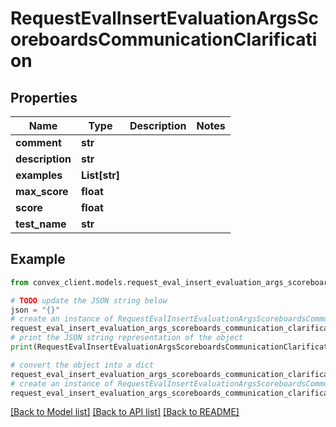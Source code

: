 # RequestEvalInsertEvaluationArgsScoreboardsCommunicationClarification


## Properties

Name | Type | Description | Notes
------------ | ------------- | ------------- | -------------
**comment** | **str** |  | 
**description** | **str** |  | 
**examples** | **List[str]** |  | 
**max_score** | **float** |  | 
**score** | **float** |  | 
**test_name** | **str** |  | 

## Example

```python
from convex_client.models.request_eval_insert_evaluation_args_scoreboards_communication_clarification import RequestEvalInsertEvaluationArgsScoreboardsCommunicationClarification

# TODO update the JSON string below
json = "{}"
# create an instance of RequestEvalInsertEvaluationArgsScoreboardsCommunicationClarification from a JSON string
request_eval_insert_evaluation_args_scoreboards_communication_clarification_instance = RequestEvalInsertEvaluationArgsScoreboardsCommunicationClarification.from_json(json)
# print the JSON string representation of the object
print(RequestEvalInsertEvaluationArgsScoreboardsCommunicationClarification.to_json())

# convert the object into a dict
request_eval_insert_evaluation_args_scoreboards_communication_clarification_dict = request_eval_insert_evaluation_args_scoreboards_communication_clarification_instance.to_dict()
# create an instance of RequestEvalInsertEvaluationArgsScoreboardsCommunicationClarification from a dict
request_eval_insert_evaluation_args_scoreboards_communication_clarification_from_dict = RequestEvalInsertEvaluationArgsScoreboardsCommunicationClarification.from_dict(request_eval_insert_evaluation_args_scoreboards_communication_clarification_dict)
```
[[Back to Model list]](../README.md#documentation-for-models) [[Back to API list]](../README.md#documentation-for-api-endpoints) [[Back to README]](../README.md)


